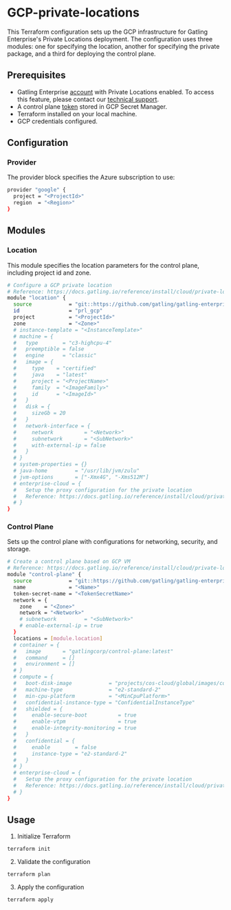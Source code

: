 # GCP-private-locations

This Terraform configuration sets up the GCP infrastructure for Gatling Enterprise's Private Locations deployment. The configuration uses three modules: one for specifying the location, another for specifying the private package, and a third for deploying the control plane.

## Prerequisites

- Gatling Enterprise [account](https://auth.gatling.io/auth/realms/gatling/protocol/openid-connect/auth?client_id=gatling-enterprise-cloud-public&response_type=code&scope=openid&redirect_uri=https%3A%2F%2Fcloud.gatling.io%2Fr%2Fgatling) with Private Locations enabled. To access this feature, please contact our [technical support](https://gatlingcorp.atlassian.net/servicedesk/customer/portal/8/group/12/create/59?summary=Private+Locations&description=Contact%20email%3A%20%3Cemail%3E%0A%0AHello%2C%20we%20would%20like%20to%20enable%20the%20private%20locations%20feature%20on%20our%20organization.).
- A control plane [token](https://docs.gatling.io/reference/install/cloud/private-locations/introduction/#token) stored in GCP Secret Manager.
- Terraform installed on your local machine.
- GCP credentials configured.

## Configuration

### Provider

The provider block specifies the Azure subscription to use:

```sh
provider "google" {
  project = "<ProjectId>"
  region  = "<Region>"
}
```

## Modules

### Location

This module specifies the location parameters for the control plane, including project id and zone.

```sh
# Configure a GCP private location
# Reference: https://docs.gatling.io/reference/install/cloud/private-locations/gcp/configuration/#control-plane-configuration-file
module "location" {
  source            = "git::https://github.com/gatling/gatling-enterprise-control-plane-deployment//terraform/gcp/location"
  id                = "prl_gcp"
  project           = "<ProjectId>"
  zone              = "<Zone>"
  # instance-template = "<InstanceTemplate>"
  # machine = {
  #   type        = "c3-highcpu-4"
  #   preemptible = false
  #   engine      = "classic"
  #   image = {
  #     type    = "certified"
  #     java    = "latest"
  #     project = "<ProjectName>"
  #     family  = "<ImageFamily>"
  #     id      = "<ImageId>"
  #   }
  #   disk = {
  #     sizeGb = 20
  #   }
  #   network-interface = {
  #     network          = "<Network>"
  #     subnetwork       = "<SubNetwork>"
  #     with-external-ip = false
  #   }
  # }
  # system-properties = {}
  # java-home         = "/usr/lib/jvm/zulu"
  # jvm-options       = ["-Xmx4G", "-Xms512M"]
  # enterprise-cloud = {
  #   Setup the proxy configuration for the private location
  #   Reference: https://docs.gatling.io/reference/install/cloud/private-locations/network/#configuring-a-proxy
  # }
}
```

### Control Plane

Sets up the control plane with configurations for networking, security, and storage.

```sh
# Create a control plane based on GCP VM
# Reference: https://docs.gatling.io/reference/install/cloud/private-locations/gcp/installation/
module "control-plane" {
  source            = "git::https://github.com/gatling/gatling-enterprise-control-plane-deployment//terraform/gcp/control-plane"
  name              = "<Name>"
  token-secret-name = "<TokenSecretName>"
  network = {
    zone    = "<Zone>"
    network = "<Network>"
    # subnetwork         = "<SubNetwork>"
    # enable-external-ip = true
  }
  locations = [module.location]
  # container = {
  #   image       = "gatlingcorp/control-plane:latest"
  #   command     = []
  #   environment = []
  # }
  # compute = {
  #   boot-disk-image            = "projects/cos-cloud/global/images/cos-stable-113-18244-85-49"
  #   machine-type               = "e2-standard-2"
  #   min-cpu-platform           = "<MinCpuPlatform>"
  #   confidential-instance-type = "ConfidentialInstanceType"
  #   shielded = {
  #     enable-secure-boot          = true
  #     enable-vtpm                 = true
  #     enable-integrity-monitoring = true
  #   }
  #   confidential = {
  #     enable        = false
  #     instance-type = "e2-standard-2"
  #   }
  # }
  # enterprise-cloud = {
  #   Setup the proxy configuration for the private location
  #   Reference: https://docs.gatling.io/reference/install/cloud/private-locations/network/#configuring-a-proxy
  # }
}
```

## Usage

1. Initialize Terraform

```console
terraform init
```

2. Validate the configuration

```console
terraform plan
```

3. Apply the configuration

```console
terraform apply
```
